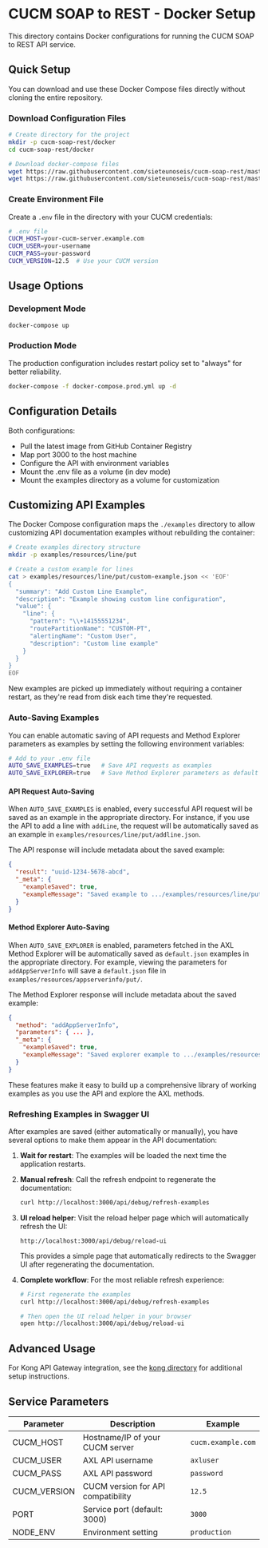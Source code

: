 # CUCM SOAP to REST - Docker Setup

This directory contains Docker configurations for running the CUCM SOAP to REST API service.

## Quick Setup

You can download and use these Docker Compose files directly without cloning the entire repository.

### Download Configuration Files

```bash
# Create directory for the project
mkdir -p cucm-soap-rest/docker
cd cucm-soap-rest/docker

# Download docker-compose files
wget https://raw.githubusercontent.com/sieteunoseis/cucm-soap-rest/master/docker/docker-compose.yml
wget https://raw.githubusercontent.com/sieteunoseis/cucm-soap-rest/master/docker/docker-compose.prod.yml
```

### Create Environment File

Create a `.env` file in the directory with your CUCM credentials:

```bash
# .env file
CUCM_HOST=your-cucm-server.example.com
CUCM_USER=your-username
CUCM_PASS=your-password
CUCM_VERSION=12.5  # Use your CUCM version
```

## Usage Options

### Development Mode

```bash
docker-compose up
```

### Production Mode

The production configuration includes restart policy set to "always" for better reliability.

```bash
docker-compose -f docker-compose.prod.yml up -d
```

## Configuration Details

Both configurations:
- Pull the latest image from GitHub Container Registry
- Map port 3000 to the host machine
- Configure the API with environment variables
- Mount the .env file as a volume (in dev mode)
- Mount the examples directory as a volume for customization

## Customizing API Examples

The Docker Compose configuration maps the `./examples` directory to allow customizing API documentation examples without rebuilding the container:

```bash
# Create examples directory structure
mkdir -p examples/resources/line/put

# Create a custom example for lines
cat > examples/resources/line/put/custom-example.json << 'EOF'
{
  "summary": "Add Custom Line Example",
  "description": "Example showing custom line configuration",
  "value": {
    "line": {
      "pattern": "\\+14155551234",
      "routePartitionName": "CUSTOM-PT",
      "alertingName": "Custom User",
      "description": "Custom line example"
    }
  }
}
EOF
```

New examples are picked up immediately without requiring a container restart, as they're read from disk each time they're requested.

### Auto-Saving Examples

You can enable automatic saving of API requests and Method Explorer parameters as examples by setting the following environment variables:

```bash
# Add to your .env file
AUTO_SAVE_EXAMPLES=true   # Save API requests as examples
AUTO_SAVE_EXPLORER=true   # Save Method Explorer parameters as default examples
```

#### API Request Auto-Saving

When `AUTO_SAVE_EXAMPLES` is enabled, every successful API request will be saved as an example in the appropriate directory. For instance, if you use the API to add a line with `addLine`, the request will be automatically saved as an example in `examples/resources/line/put/addline.json`.

The API response will include metadata about the saved example:

```json
{
  "result": "uuid-1234-5678-abcd",
  "_meta": {
    "exampleSaved": true,
    "exampleMessage": "Saved example to .../examples/resources/line/put/addline.json"
  }
}
```

#### Method Explorer Auto-Saving

When `AUTO_SAVE_EXPLORER` is enabled, parameters fetched in the AXL Method Explorer will be automatically saved as `default.json` examples in the appropriate directory. For example, viewing the parameters for `addAppServerInfo` will save a `default.json` file in `examples/resources/appserverinfo/put/`.

The Method Explorer response will include metadata about the saved example:

```json
{
  "method": "addAppServerInfo",
  "parameters": { ... },
  "_meta": {
    "exampleSaved": true,
    "exampleMessage": "Saved explorer example to .../examples/resources/appserverinfo/put/default.json"
  }
}
```

These features make it easy to build up a comprehensive library of working examples as you use the API and explore the AXL methods.

### Refreshing Examples in Swagger UI

After examples are saved (either automatically or manually), you have several options to make them appear in the API documentation:

1. **Wait for restart**: The examples will be loaded the next time the application restarts.

2. **Manual refresh**: Call the refresh endpoint to regenerate the documentation:
   ```bash
   curl http://localhost:3000/api/debug/refresh-examples
   ```

3. **UI reload helper**: Visit the reload helper page which will automatically refresh the UI:
   ```
   http://localhost:3000/api/debug/reload-ui
   ```
   This provides a simple page that automatically redirects to the Swagger UI after regenerating the documentation.
   
4. **Complete workflow**: For the most reliable refresh experience:
   ```bash
   # First regenerate the examples
   curl http://localhost:3000/api/debug/refresh-examples
   
   # Then open the UI reload helper in your browser
   open http://localhost:3000/api/debug/reload-ui
   ```

## Advanced Usage

For Kong API Gateway integration, see the [kong directory](./kong/) for additional setup instructions.

## Service Parameters

| Parameter | Description | Example |
|-----------|-------------|---------|
| CUCM_HOST | Hostname/IP of your CUCM server | `cucm.example.com` |
| CUCM_USER | AXL API username | `axluser` |
| CUCM_PASS | AXL API password | `password` |
| CUCM_VERSION | CUCM version for API compatibility | `12.5` |
| PORT | Service port (default: 3000) | `3000` |
| NODE_ENV | Environment setting | `production` |